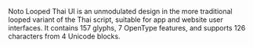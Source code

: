 Noto Looped Thai UI is an unmodulated design in the more traditional looped variant of the Thai script, suitable for app and website user interfaces. It contains 157 glyphs, 7 OpenType features, and supports 126 characters from 4 Unicode blocks.